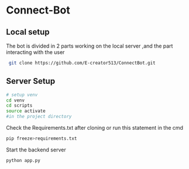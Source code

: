 # Connect-Bot

## Local setup
 The bot is divided in 2 parts working on the local server ,and the part interacting with the user 

```bash
 git clone https://github.com/E-creator513/ConnectBot.git
```

## Server Setup

```bash
# setup venv
cd venv
cd scripts
source activate
#in the project directory
```
 Check the Requirements.txt after cloning or run this statement in the cmd
 ```bash
pip freeze>requirements.txt 
```

 Start the backend server 

 ```bash
python app.py 
```
